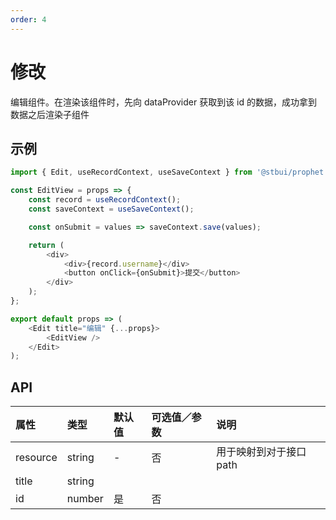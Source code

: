 ```yaml
---
order: 4
---
```


# 修改

编辑组件。在渲染该组件时，先向 dataProvider 获取到该 id 的数据，成功拿到数据之后渲染子组件

## 示例

```js
import { Edit, useRecordContext, useSaveContext } from '@stbui/prophet';

const EditView = props => {
    const record = useRecordContext();
    const saveContext = useSaveContext();

    const onSubmit = values => saveContext.save(values);

    return (
        <div>
            <div>{record.username}</div>
            <button onClick={onSubmit}>提交</button>
        </div>
    );
};

export default props => (
    <Edit title="编辑" {...props}>
        <EditView />
    </Edit>
);
```

## API

| 属性     | 类型   | 默认值 | 可选值／参数 | 说明                    |
| :------- | :----- | :----- | :----------- | :---------------------- |
| resource | string | -      | 否           | 用于映射到对于接口 path |
| title    | string |        |              |                         |
| id       | number | 是     | 否           |                         |

